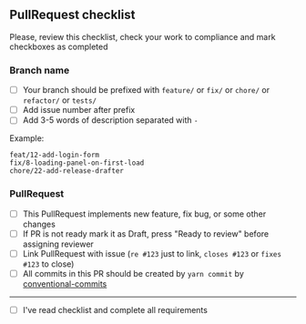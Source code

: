 
## PullRequest checklist

Please, review this checklist, check your work to compliance and mark checkboxes as completed

### Branch name

- [ ] Your branch should be prefixed with `feature/` or `fix/` or `chore/` or `refactor/` or `tests/`
- [ ] Add issue number after prefix
- [ ] Add 3-5 words of description separated with `-`

Example:

```
feat/12-add-login-form
fix/8-loading-panel-on-first-load
chore/22-add-release-drafter
```

### PullRequest

- [ ] This PullRequest implements new feature, fix bug, or some other changes
- [ ] If PR is not ready mark it as Draft, press "Ready to review" before assigning reviewer
- [ ] Link PullRequest with issue (`re #123` just to link, `closes #123` or `fixes #123` to close)
- [ ] All commits in this PR should be created by `yarn commit` by [conventional-commits](https://www.conventionalcommits.org/en/v1.0.0/)

---

- [ ] I've read checklist and complete all requirements
